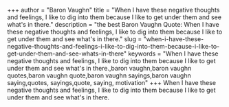 +++
author = "Baron Vaughn"
title = "When I have these negative thoughts and feelings, I like to dig into them because I like to get under them and see what's in there."
description = "the best Baron Vaughn Quote: When I have these negative thoughts and feelings, I like to dig into them because I like to get under them and see what's in there."
slug = "when-i-have-these-negative-thoughts-and-feelings-i-like-to-dig-into-them-because-i-like-to-get-under-them-and-see-whats-in-there"
keywords = "When I have these negative thoughts and feelings, I like to dig into them because I like to get under them and see what's in there.,baron vaughn,baron vaughn quotes,baron vaughn quote,baron vaughn sayings,baron vaughn saying,quotes, sayings,quote, saying, motivation"
+++
When I have these negative thoughts and feelings, I like to dig into them because I like to get under them and see what's in there.
